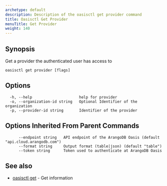 ```yaml
---
archetype: default
description: Description of the oasisctl get provider command
title: Oasisctl Get Provider
menuTitle: Get Provider
weight: 140
---
```

## Synopsis
Get a provider the authenticated user has access to

```
oasisctl get provider [flags]
```

## Options
```
  -h, --help                     help for provider
  -o, --organization-id string   Optional Identifier of the organization
  -p, --provider-id string       Identifier of the provider
```

## Options Inherited From Parent Commands
```
      --endpoint string   API endpoint of the ArangoDB Oasis (default "api.cloud.arangodb.com")
      --format string     Output format (table|json) (default "table")
      --token string      Token used to authenticate at ArangoDB Oasis
```

## See also
* [oasisctl get](_index.md)	 - Get information

